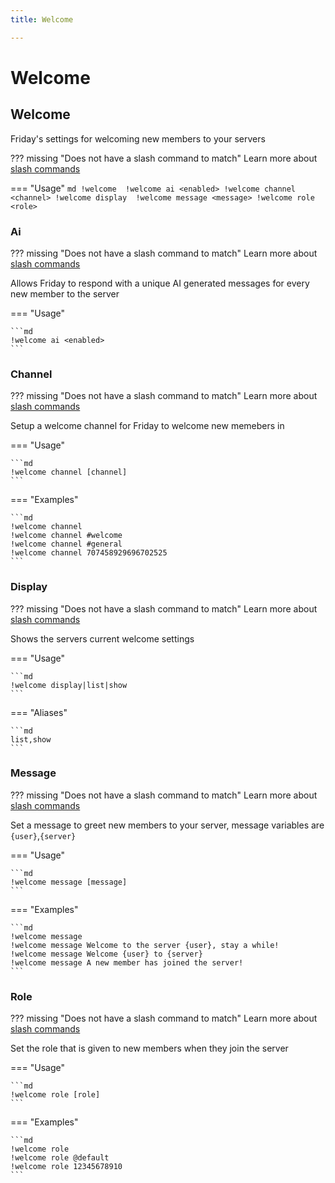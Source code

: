 ```yaml
---
title: Welcome

---
```

# Welcome



## Welcome

Friday's settings for welcoming new members to your servers

??? missing "Does not have a slash command to match"
	Learn more about [slash commands](/#slash-commands)

=== "Usage"
	```md
	!welcome 
	!welcome ai <enabled>
	!welcome channel <channel>
	!welcome display 
	!welcome message <message>
	!welcome role <role>
	```

### Ai

??? missing "Does not have a slash command to match"
	Learn more about [slash commands](/#slash-commands)

Allows Friday to respond with a unique AI generated messages for every new member to the server

=== "Usage"

	```md
	!welcome ai <enabled>
	```

### Channel

??? missing "Does not have a slash command to match"
	Learn more about [slash commands](/#slash-commands)

Setup a welcome channel for Friday to welcome new memebers in

=== "Usage"

	```md
	!welcome channel [channel]
	```

=== "Examples"

	```md
	!welcome channel
	!welcome channel #welcome
	!welcome channel #general
	!welcome channel 707458929696702525
	```

### Display

??? missing "Does not have a slash command to match"
	Learn more about [slash commands](/#slash-commands)

Shows the servers current welcome settings

=== "Usage"

	```md
	!welcome display|list|show 
	```

=== "Aliases"

	```md
	list,show
	```

### Message

??? missing "Does not have a slash command to match"
	Learn more about [slash commands](/#slash-commands)

Set a message to greet new members to your server, message variables are `{user}`,`{server}`

=== "Usage"

	```md
	!welcome message [message]
	```

=== "Examples"

	```md
	!welcome message
	!welcome message Welcome to the server {user}, stay a while!
	!welcome message Welcome {user} to {server}
	!welcome message A new member has joined the server!
	```

### Role

??? missing "Does not have a slash command to match"
	Learn more about [slash commands](/#slash-commands)

Set the role that is given to new members when they join the server

=== "Usage"

	```md
	!welcome role [role]
	```

=== "Examples"

	```md
	!welcome role
	!welcome role @default
	!welcome role 12345678910
	```
